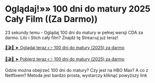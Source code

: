 # Oglądaj!»» 100 dni do matury 2025 Cały Film ((Za Darmo))

23 sekundy temu - Oglądaj 100 dni do matury w pełnej wersji CDA za darmo. Lilo i Stich cały film? Znajdź tę Strea𝚖uj już teraz!

[📀🎬📱 ➤ Oglądaj teraz 👉 100 dni do matury (2025) za darmo](https://streamzy.fun/pl/movie/1327145/100-dni-do-matury-gitver)

[📀🎬📱 ➤ Pobierz teraz 👉 100 dni do matury (2025) za darmo](https://streamzy.fun/pl/movie/1327145/100-dni-do-matury-gitver)

Gdzie można obejrzeć 100 dni do matury? Czy jest na HBO Max? A co z Netflixem? Metoda jest bardzo prosta, wystarczy kliknąć powyższy link
